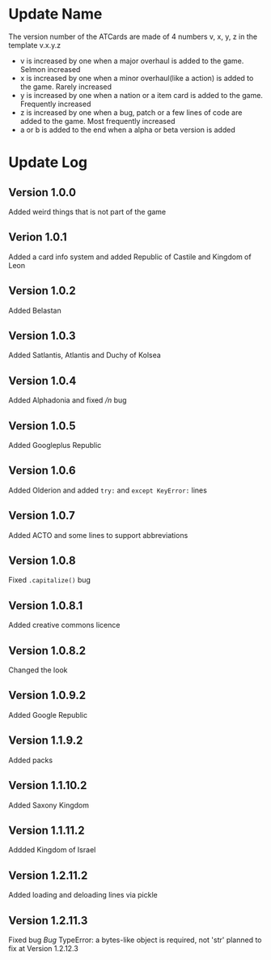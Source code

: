 # Update Name
The version number of the ATCards are made of 4 numbers v, x, y, z in the template v.x.y.z
* v is increased by one when a major overhaul is added to the game. Selmon increased
* x is increased by one when a minor overhaul(like a action) is added to the game. Rarely increased
* y is increased by one when a nation or a item card is added to the game. Frequently increased
* z is increased by one when a bug, patch or a few lines of code are added to the game. Most frequently increased
* a or b is added to the end when a alpha or beta version is added
# Update Log
## Version 1.0.0
Added weird things that is not part of the game
## Verion 1.0.1
Added a card info system and added Republic of Castile and Kingdom of Leon
## Version 1.0.2
Added Belastan
## Version 1.0.3
Added Satlantis, Atlantis and Duchy of Kolsea
## Version 1.0.4
Added Alphadonia and fixed */n* bug
## Version 1.0.5
Added Googleplus Republic
## Version 1.0.6
Added Olderion and added `try:` and `except KeyError:` lines
## Version 1.0.7
Added ACTO and some lines to support abbreviations
## Version 1.0.8
Fixed `.capitalize()` bug
## Version 1.0.8.1
Added creative commons licence
## Version 1.0.8.2
Changed the look
## Version 1.0.9.2
Added Google Republic
## Version 1.1.9.2
Added packs
## Version 1.1.10.2
Added Saxony Kingdom
## Version 1.1.11.2
Addded Kingdom of Israel
## Version 1.2.11.2
Added loading and deloading lines via pickle
## Version 1.2.11.3
Fixed bug
*Bug* TypeError: a bytes-like object is required, not 'str' planned to fix at  Version 1.2.12.3
